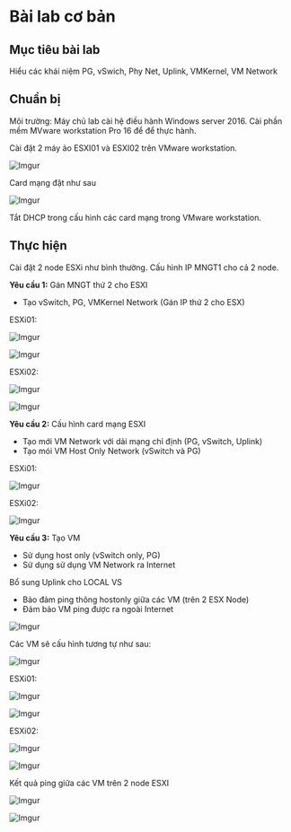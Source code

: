 # Bài lab cơ bản

## Mục tiêu bài lab

Hiểu các khái niệm PG, vSwich, Phy Net, Uplink, VMKernel, VM Network

## Chuẩn bị

Môi trường: Máy chủ lab cài hệ điều hành Windows server 2016. Cài phần mềm MVware workstation Pro 16 để để thực hành.

Cài đặt 2 máy ảo ESXI01 và ESXI02 trên VMware workstation.

![Imgur](https://i.imgur.com/OyNxI86.png)

Card mạng đặt như sau

![Imgur](https://i.imgur.com/IO8pt2V.png)

Tắt DHCP trong cấu hình các card mạng trong VMware workstation.

## Thực hiện

Cài đặt 2 node ESXi như bình thường. Cấu hình IP MNGT1 cho cả 2 node. 

**Yêu cầu 1:** Gán MNGT thứ 2 cho ESXI

-	Tạo vSwitch, PG, VMKernel Network (Gán IP thứ 2 cho ESX)

ESXi01:

![Imgur](https://i.imgur.com/zRm5yZ4.png)

![Imgur](https://i.imgur.com/j0pZ03N.png)

ESXi02:

![Imgur](https://i.imgur.com/g7D9Jyc.png)

![Imgur](https://i.imgur.com/0uKPfBH.png)

**Yêu cầu 2:** Cấu hình card mạng ESXI

-	Tạo mới VM Network với dải mạng chỉ định (PG, vSwitch, Uplink)
-	Tạo mói VM Host Only Network (vSwitch và PG)

ESXi01:

![Imgur](https://i.imgur.com/SJveKxj.png)

ESXi02:

![Imgur](https://i.imgur.com/F028sOx.png)

**Yêu cầu 3:** Tạo VM
-	Sử dụng host only (vSwitch only, PG)
-	Sử dụng sử dụng VM Network ra Internet

Bổ sung Uplink cho LOCAL VS
-	Bảo đảm ping thông hostonly giữa các VM (trên 2 ESX Node)
-	Đảm bảo VM ping được ra ngoài Internet

![Imgur](https://i.imgur.com/VNucY1P.png)

Các VM sẽ cấu hình tương tự như sau:

![Imgur](https://i.imgur.com/vpLyAS7.png)

ESXi01:

![Imgur](https://i.imgur.com/VVb2szD.png)

![Imgur](https://i.imgur.com/9hm2s5g.png)

ESXi02:

![Imgur](https://i.imgur.com/HOdaJvN.png)

![Imgur](https://i.imgur.com/Xbs2MQZ.png)

Kết quả ping giữa các VM trên 2 node ESXI

![Imgur](https://i.imgur.com/6kDNZam.png)

![Imgur](https://i.imgur.com/LguAqVb.png)